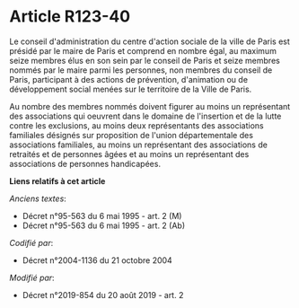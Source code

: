 # Article R123-40

Le conseil d'administration du centre d'action sociale de la ville de Paris est présidé par le maire de Paris et comprend en
nombre égal, au maximum seize membres élus en son sein par le conseil de Paris et seize membres nommés par le maire parmi les
personnes, non membres du conseil de Paris, participant à des actions de prévention, d'animation ou de développement social
menées sur le territoire de la Ville de Paris.

Au nombre des membres nommés doivent figurer au moins un représentant des associations qui oeuvrent dans le domaine de
l'insertion et de la lutte contre les exclusions, au moins deux représentants des associations familiales désignés sur
proposition de l'union départementale des associations familiales, au moins un représentant des associations de retraités et
de personnes âgées et au moins un représentant des associations de personnes handicapées.

**Liens relatifs à cet article**

_Anciens textes_:

  - Décret n°95-563 du 6 mai 1995 - art. 2 (M)
  - Décret n°95-563 du 6 mai 1995 - art. 2 (Ab)

_Codifié par_:

  - Décret n°2004-1136 du 21 octobre 2004

_Modifié par_:

  - Décret n°2019-854 du 20 août 2019 - art. 2

